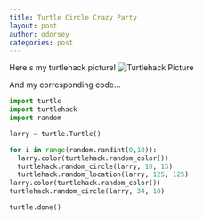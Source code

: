 ```yaml
---
title: Turtle Circle Crazy Party
layout: post
author: odorsey
categories: post
---
```

Here's my turtlehack picture!
![Turtlehack Picture](http://img9.imageshack.us/img9/9534/l1ir.jpg)

And my corresponding code... 

```python
import turtle
import turtlehack
import random

larry = turtle.Turtle()

for i in range(random.randint(0,10)):
  larry.color(turtlehack.random_color())
  turtlehack.random_circle(larry, 10, 15)
  turtlehack.random_location(larry, 125, 125)
larry.color(turtlehack.random_color())
turtlehack.random_circle(larry, 34, 10)

turtle.done()
```
